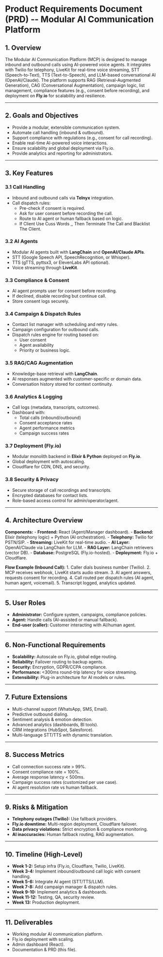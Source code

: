 # Product Requirements Document (PRD) -- Modular AI Communication Platform

## 1. Overview

The Modular AI Communication Platform (MCP) is designed to manage
inbound and outbound calls using AI-powered voice agents. It integrates
with Twilio for telephony, LiveKit for real-time voice streaming, STT
(Speech-to-Text), TTS (Text-to-Speech), and LLM-based conversational AI
(OpenAI/Claude). The platform supports RAG (Retrieval-Augmented
Generation), CAG (Conversational Augmentation), campaign logic, list
management, compliance features (e.g., consent before recording), and
deployment on **Fly.io** for scalability and resilience.

------------------------------------------------------------------------

## 2. Goals and Objectives

-   Provide a modular, extensible communication system.
-   Automate call handling (inbound & outbound).
-   Support compliance with regulations (e.g., consent for call
    recording).
-   Enable real-time AI-powered voice interactions.
-   Ensure scalability and global deployment via Fly.io.
-   Provide analytics and reporting for administrators.

------------------------------------------------------------------------

## 3. Key Features

### 3.1 Call Handling

-   Inbound and outbound calls via **Telnyx** integration.
-   Call dispatch rules:
    -   Pre-check if consent is required.
    -   Ask for user consent before recording the call.
    -   Route to AI agent or human fallback based on logic.
    -   If Client Use Cuss Words ,, Then  Terminate The Call and Blacklist The Client.

### 3.2 AI Agents

-   Modular AI agents built with **LangChain** and **OpenAI/Claude
    APIs**.
-   STT (Google Speech API, SpeechRecognition, or Whisper).
-   TTS (gTTS, pyttsx3, or ElevenLabs API optional).
-   Voice streaming through **LiveKit**.

### 3.3 Compliance & Consent

-   AI agent prompts user for consent before recording.
-   If declined, disable recording but continue call.
-   Store consent logs securely.

### 3.4 Campaign & Dispatch Rules

-   Contact list manager with scheduling and retry rules.
-   Campaign configuration for outbound calls.
-   Dispatch rules engine for routing based on:
    -   User consent
    -   Agent availability
    -   Priority or business logic.

### 3.5 RAG/CAG Augmentation

-   Knowledge-base retrieval with **LangChain**.
-   AI responses augmented with customer-specific or domain data.
-   Conversation history stored for context continuity.

### 3.6 Analytics & Logging

-   Call logs (metadata, transcripts, outcomes).
-   Dashboard with:
    -   Total calls (inbound/outbound)
    -   Consent acceptance rates
    -   Agent performance metrics
    -   Campaign success rates

### 3.7 Deployment (Fly.io)

-   Modular monolith backend in **Elixir & Python** deployed on
    **Fly.io**.
-   Global deployment with autoscaling.
-   Cloudflare for CDN, DNS, and security.

### 3.8 Security & Privacy

-   Secure storage of call recordings and transcripts.
-   Encrypted databases for contact lists.
-   Role-based access control for admin/operator/agent.

------------------------------------------------------------------------

## 4. Architecture Overview

**Components:** - **Frontend:** React (Agent/Manager dashboard). -
**Backend:** Elixir (telephony logic) + Python (AI orchestration). -
**Telephony:** Twilio for PSTN/SIP. - **Streaming:** LiveKit for
real-time audio. - **AI Layer:** OpenAI/Claude via LangChain for LLM. -
**RAG Layer:** LangChain retrievers (vector DB). - **Database:**
PostgreSQL (Fly.io-hosted). - **Deployment:** Fly.io + Cloudflare.

**Flow Example (Inbound Call):** 1. Caller dials business number
(Twilio). 2. MCP receives webhook, LiveKit starts audio stream. 3. AI
agent answers, requests consent for recording. 4. Call routed per
dispatch rules (AI agent, human agent, voicemail). 5. Transcript logged,
analytics updated.

------------------------------------------------------------------------

## 5. User Roles

-   **Administrator:** Configure system, campaigns, compliance policies.
-   **Agent:** Handle calls (AI-assisted or manual fallback).
-   **End-user (caller):** Customer interacting with AI/human agent.

------------------------------------------------------------------------

## 6. Non-Functional Requirements

-   **Scalability:** Autoscale on Fly.io, global edge routing.
-   **Reliability:** Failover routing to backup agents.
-   **Security:** Encryption, GDPR/CCPA compliance.
-   **Performance:** \<300ms round-trip latency for voice streaming.
-   **Extensibility:** Plug-in architecture for AI models or rules.

------------------------------------------------------------------------

## 7. Future Extensions

-   Multi-channel support (WhatsApp, SMS, Email).
-   Predictive outbound dialing.
-   Sentiment analysis & emotion detection.
-   Advanced analytics (dashboards, BI tools).
-   CRM integrations (HubSpot, Salesforce).
-   Multi-language STT/TTS with dynamic translation.

------------------------------------------------------------------------

## 8. Success Metrics

-   Call connection success rate \> 99%.
-   Consent compliance rate = 100%.
-   Average response latency \< 500ms.
-   Campaign success rates (customized per use case).
-   AI agent resolution rate vs human fallback.

------------------------------------------------------------------------

## 9. Risks & Mitigation

-   **Telephony outages (Twilio):** Use fallback providers.
-   **Fly.io downtime:** Multi-region deployment, Cloudflare failover.
-   **Data privacy violations:** Strict encryption & compliance
    monitoring.
-   **AI inaccuracies:** Human fallback routing, RAG augmentation.

------------------------------------------------------------------------

## 10. Timeline (High-Level)

-   **Week 1-2:** Setup infra (Fly.io, Cloudflare, Twilio, LiveKit).
-   **Week 3-4:** Implement inbound/outbound call logic with consent
    handling.
-   **Week 5-6:** Integrate AI agent (STT/TTS/LLM).
-   **Week 7-8:** Add campaign manager & dispatch rules.
-   **Week 9-10:** Implement analytics & dashboards.
-   **Week 11-12:** Testing, QA, security review.
-   **Week 13:** Production deployment.

------------------------------------------------------------------------

## 11. Deliverables

-   Working modular AI communication platform.
-   Fly.io deployment with scaling.
-   Admin dashboard (React).
-   Documentation & PRD (this file).
